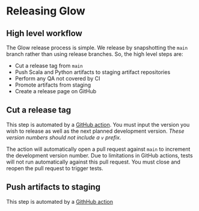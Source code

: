 # Releasing Glow

## High level workflow

The Glow release process is simple. We release by snapshotting the `main` branch rather than using release branches. So, the high level steps are:
- Cut a release tag from `main`
- Push Scala and Python artifacts to staging artifact repositories
- Perform any QA not covered by CI
- Promote artifacts from staging
- Create a release page on GitHub

## Cut a release tag

This step is automated by a [GitHub action](https://github.com/projectglow/glow/actions/workflows/cut-release.yml). You must input the version you wish to release as well as the next planned development version. *These version numbers should not include a `v` prefix.*

The action will automatically open a pull request against `main` to increment the development version number. Due to limitations in GitHub actions, tests will not run automatically against this pull request. You must close and reopen the pull request to trigger tests.

## Push artifacts to staging

This step is automated by a [GithHub action]()

